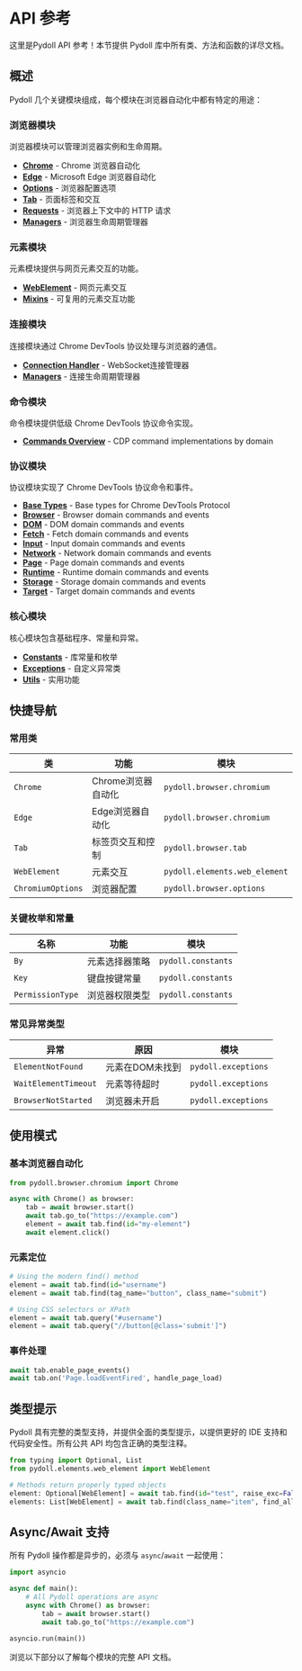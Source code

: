 # API 参考

这里是Pydoll API 参考！本节提供 Pydoll 库中所有类、方法和函数的详尽文档。

## 概述

Pydoll 几个关键模块组成，每个模块在浏览器自动化中都有特定的用途：

### 浏览器模块
浏览器模块可以管理浏览器实例和生命周期。

- **[Chrome](browser/chrome.md)** - Chrome 浏览器自动化
- **[Edge](browser/edge.md)** - Microsoft Edge 浏览器自动化  
- **[Options](browser/options.md)** - 浏览器配置选项  
- **[Tab](browser/tab.md)** - 页面标签和交互  
- **[Requests](browser/requests.md)** - 浏览器上下文中的 HTTP 请求
- **[Managers](browser/managers.md)** - 浏览器生命周期管理器  

### 元素模块
元素模块提供与网页元素交互的功能。

- **[WebElement](elements/web_element.md)** - 网页元素交互
- **[Mixins](elements/mixins.md)** - 可复用的元素交互功能

### 连接模块
连接模块通过 Chrome DevTools 协议处理与浏览器的通信。

- **[Connection Handler](connection/connection.md)** - WebSocket连接管理器
- **[Managers](connection/managers.md)** - 连接生命周期管理器

### 命令模块
命令模块提供低级 Chrome DevTools 协议命令实现。

- **[Commands Overview](commands/index.md)** - CDP command implementations by domain

### 协议模块
协议模块实现了 Chrome DevTools 协议命令和事件。

- **[Base Types](protocol/base.md)** - Base types for Chrome DevTools Protocol
- **[Browser](protocol/browser.md)** - Browser domain commands and events
- **[DOM](protocol/dom.md)** - DOM domain commands and events
- **[Fetch](protocol/fetch.md)** - Fetch domain commands and events
- **[Input](protocol/input.md)** - Input domain commands and events
- **[Network](protocol/network.md)** - Network domain commands and events
- **[Page](protocol/page.md)** - Page domain commands and events
- **[Runtime](protocol/runtime.md)** - Runtime domain commands and events
- **[Storage](protocol/storage.md)** - Storage domain commands and events
- **[Target](protocol/target.md)** - Target domain commands and events

### 核心模块
核心模块包含基础程序、常量和异常。

- **[Constants](core/constants.md)** - 库常量和枚举
- **[Exceptions](core/exceptions.md)** - 自定义异常类
- **[Utils](core/utils.md)** - 实用功能

## 快捷导航

### 常用类

| 类                 | 功能           | 模块                            |
|-------------------|--------------|-------------------------------|
| `Chrome`          | Chrome浏览器自动化 | `pydoll.browser.chromium`     |
| `Edge`            | Edge浏览器自动化   | `pydoll.browser.chromium`     |
| `Tab`             | 标签页交互和控制     | `pydoll.browser.tab`          |
| `WebElement`      | 元素交互         | `pydoll.elements.web_element` |
| `ChromiumOptions` | 浏览器配置        | `pydoll.browser.options`      |

### 关键枚举和常量

| 名称               | 功能 | 模块 |
|------------------|---------|--------|
| `By`             | 元素选择器策略 | `pydoll.constants` |
| `Key`            | 键盘按键常量 | `pydoll.constants` |
| `PermissionType` | 浏览器权限类型 | `pydoll.constants` |

### 常见异常类型

| 异常                   | 原因        | 模块                  |
|----------------------|-----------|---------------------|
| `ElementNotFound`    | 元素在DOM未找到 | `pydoll.exceptions` |
| `WaitElementTimeout` | 元素等待超时    | `pydoll.exceptions` |
| `BrowserNotStarted`  | 浏览器未开启    | `pydoll.exceptions` |

## 使用模式

### 基本浏览器自动化

```python
from pydoll.browser.chromium import Chrome

async with Chrome() as browser:
    tab = await browser.start()
    await tab.go_to("https://example.com")
    element = await tab.find(id="my-element")
    await element.click()
```

### 元素定位

```python
# Using the modern find() method
element = await tab.find(id="username")
element = await tab.find(tag_name="button", class_name="submit")

# Using CSS selectors or XPath
element = await tab.query("#username")
element = await tab.query("//button[@class='submit']")
```

### 事件处理

```python
await tab.enable_page_events()
await tab.on('Page.loadEventFired', handle_page_load)
```

## 类型提示

Pydoll 具有完整的类型支持，并提供全面的类型提示，以提供更好的 IDE 支持和代码安全性。所有公共 API 均包含正确的类型注释。

```python
from typing import Optional, List
from pydoll.elements.web_element import WebElement

# Methods return properly typed objects
element: Optional[WebElement] = await tab.find(id="test", raise_exc=False)
elements: List[WebElement] = await tab.find(class_name="item", find_all=True)
```

## Async/Await 支持

所有 Pydoll 操作都是异步的，必须与 `async`/`await` 一起使用：

```python
import asyncio

async def main():
    # All Pydoll operations are async
    async with Chrome() as browser:
        tab = await browser.start()
        await tab.go_to("https://example.com")
        
asyncio.run(main())
```

浏览以下部分以了解每个模块的完整 API 文档。